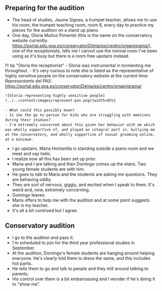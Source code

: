 ## Preparing for the audition

- The head of studies, Jaume Signes, a trumpet teacher, allows me to use his room, the trumpet teaching room, room 6, every day to practice my pieces for the audition on a stand up piano.
- One day, Gloria Muñoz Pimentel (this is the name on the conservatory website currently: https://portal.edu.gva.es/conservatoriDénia/es/centro/organigrama/), one of the receptionists, tells me I cannot use the normal room I've been using as it's busy but there is a room free upstairs instead.

!!! tip "Gloria the receptionist"
    - Gloria was instrumental in tormenting me throughout.
    - It's very curious to note she is listed as the representative of highly sensitive people on the conservatory website at the current time: *Representante del PAS*: https://portal.edu.gva.es/conservatoriDénia/es/centro/organigrama/

    ![Gloria representing highly sensitive people](../../content/images/represent-pas.png){width=85%}

    - What could this possibly mean? 
    - Is she the go to person for kids who are struggling with emotions during their studies?
    - I'm extremely concerned about this given her behavior with me which was wholly supportive of, and played an integral part in, bullying me at the conservatory, and wholly supportive of sexual grooming online, at a minimum.

- I go upstairs. Maria Hontanilla is standing outside a piano room and we meet and say hello.
- I realize now all this has been set up prior.
- Maria and I are talking and then Domingo comes up the stairs. Two young female students are with him.
- He goes to talk to Maria and the students are asking me questions. They are behaving oddly.
- They are sort of nervous, giggly, and excited when I speak to them. It's weird and, now, extremely concerning.
- Domingo leaves.
- Maria offers to help me with the audition and at some point suggests she is my teacher.
- It's all a bit contrived but I agree.

## Conservatory audition

- I go to the audition and pass it.
- I'm scheduled to join for the third year professional studies in September.
- At the audition, Domingo's female students are hanging around helping everyone. He's clearly told them to dress the same, and this includes hot pants. 
- He tells them to go and talk to people and they mill around talking to parents.
- His control over them is a bit embarrassing and I wonder if he's doing it to "show me".

